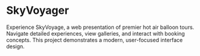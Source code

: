 # SkyVoyager
Experience SkyVoyage, a web presentation of premier hot air balloon tours. Navigate detailed experiences, view galleries, and interact with booking concepts. This project demonstrates a modern, user-focused interface design.
